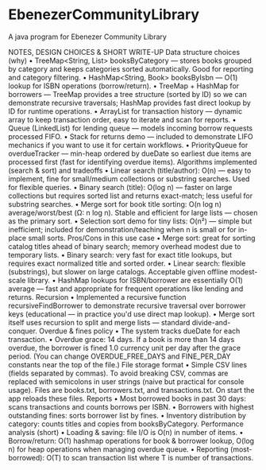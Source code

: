# EbenezerCommunityLibrary
A java program for Ebenezer Community Library

NOTES, DESIGN CHOICES & SHORT WRITE-UP
Data structure choices (why)
•	TreeMap<String, List<Book>> booksByCategory — stores books grouped by category and keeps categories sorted automatically. Good for reporting and category filtering.
•	HashMap<String, Book> booksByIsbn — O(1) lookup for ISBN operations (borrow/return).
•	TreeMap + HashMap for borrowers — TreeMap provides a tree structure (sorted by ID) so we can demonstrate recursive traversals; HashMap provides fast direct lookup by ID for runtime operations.
•	ArrayList for transaction history — dynamic array to keep transaction order, easy to iterate and scan for reports.
•	Queue (LinkedList) for lending queue — models incoming borrow requests processed FIFO.
•	Stack for returns demo — included to demonstrate LIFO mechanics if you want to use it for certain workflows.
•	PriorityQueue for overdueTracker — min-heap ordered by dueDate so earliest due items are processed first (fast for identifying overdue items).
Algorithms implemented (search & sort) and tradeoffs
•	Linear search (title/author): O(n) — easy to implement, fine for small/medium collections or substring searches. Used for flexible queries.
•	Binary search (title): O(log n) — faster on large collections but requires sorted list and returns exact-match; less useful for substring searches.
•	Merge sort for book title sorting: O(n log n) average/worst/best (Ω: n log n). Stable and efficient for large lists — chosen as the primary sort.
•	Selection sort demo for tiny lists: O(n²) — simple but inefficient; included for demonstration/teaching when n is small or for in-place small sorts.
Pros/Cons in this use case
•	Merge sort: great for sorting catalog titles ahead of binary search; memory overhead modest due to temporary lists.
•	Binary search: very fast for exact title lookups, but requires exact normalized title and sorted order.
•	Linear search: flexible (substrings), but slower on large catalogs. Acceptable given offline modest-scale library.
•	HashMap lookups for ISBN/borrower are essentially O(1) average — fast and appropriate for frequent operations like lending and returns.
Recursion
•	Implemented a recursive function recursiveFindBorrower to demonstrate recursive traversal over borrower keys (educational — in practice you'd use direct map lookup).
•	Merge sort itself uses recursion to split and merge lists — standard divide-and-conquer.
Overdue & fines policy
•	The system tracks dueDate for each transaction.
•	Overdue grace: 14 days. If a book is more than 14 days overdue, the borrower is fined 1.0 currency unit per day after the grace period. (You can change OVERDUE_FREE_DAYS and FINE_PER_DAY constants near the top of the file.)
File storage format
•	Simple CSV lines (fields separated by commas). To avoid breaking CSV, commas are replaced with semicolons in user strings (naive but practical for console usage). Files are books.txt, borrowers.txt, and transactions.txt. On start the app reloads these files.
Reports
•	Most borrowed books in past 30 days: scans transactions and counts borrows per ISBN.
•	Borrowers with highest outstanding fines: sorts borrower list by fines.
•	Inventory distribution by category: counts titles and copies from booksByCategory.
Performance analysis (short)
•	Loading & saving: file I/O is O(n) in number of items.
•	Borrow/return: O(1) hashmap operations for book & borrower lookup, O(log n) for heap operations when managing overdue queue.
•	Reporting (most-borrowed): O(T) to scan transaction list where T is number of transactions.


